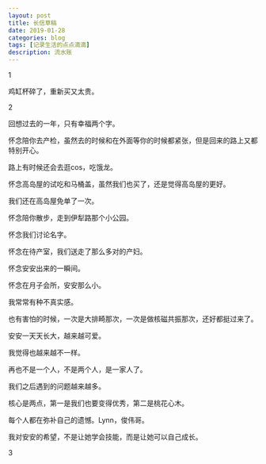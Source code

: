 ```yaml
---
layout: post
title: 长信草稿
date: 2019-01-28
categories: blog
tags: [记录生活的点点滴滴]
description: 流水账
---
```


1 

鸡缸杯碎了，重新买又太贵。

2

回想过去的一年，只有幸福两个字。

怀念陪你去产检，虽然去的时候和在外面等你的时候都紧张，但是回来的路上又都特别开心。

路上有时候还会去逛cos，吃饿龙。

怀念高岛屋的试吃和马桶盖，虽然我们也买了，还是觉得高岛屋的更好。

我们还在高岛屋免单了一次。

怀念陪你散步，走到伊犁路那个小公园。

怀念我们讨论名字。

怀念在待产室，我们送走了那么多对的产妇。

怀念安安出来的一瞬间。

怀念在月子会所，安安那么小。

我常常有种不真实感。

也有害怕的时候，一次是大排畸那次，一次是做核磁共振那次，还好都挺过来了。

安安一天天长大，越来越可爱。

我觉得也越来越不一样。

再也不是一个人，不是两个人，是一家人了。

我们之后遇到的问题越来越多。

核心是两点，第一是我们也要变得优秀，第二是桃花心木。

每个人都在弥补自己的遗憾。Lynn，俊伟哥。

我对安安的希望，不是让她学会技能，而是让她可以自己成长。

3









